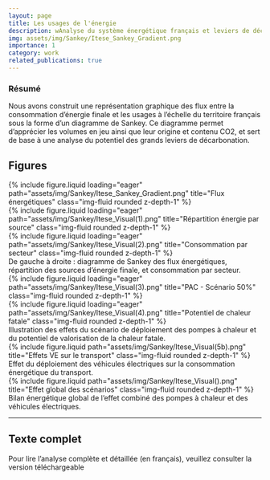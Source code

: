 ```yaml
---
layout: page
title: Les usages de l'énergie
description: wAnalyse du système énergétique français et leviers de décarbonation
img: assets/img/Sankey/Itese_Sankey_Gradient.png
importance: 1
category: work
related_publications: true
---
```


### Résumé

Nous avons construit une représentation graphique des flux entre la consommation d’énergie finale et les usages à l’échelle du territoire français sous la forme d’un diagramme de Sankey. Ce diagramme permet d’apprécier les volumes en jeu ainsi que leur origine et contenu CO2, et sert de base à une analyse du potentiel des grands leviers de décarbonation.


## Figures

<div class="row">
    <div class="col-sm mt-3 mt-md-0">
        {% include figure.liquid loading="eager" path="assets/img/Sankey/Itese_Sankey_Gradient.png" title="Flux énergétiques" class="img-fluid rounded z-depth-1" %}
    </div>
    <div class="col-sm mt-3 mt-md-0">
        {% include figure.liquid loading="eager" path="assets/img/Sankey/Itese_Visual(1).png" title="Répartition énergie par source" class="img-fluid rounded z-depth-1" %}
    </div>
    <div class="col-sm mt-3 mt-md-0">
        {% include figure.liquid loading="eager" path="assets/img/Sankey/Itese_Visual(2).png" title="Consommation par secteur" class="img-fluid rounded z-depth-1" %}
    </div>
</div>
<div class="caption">
    De gauche à droite : diagramme de Sankey des flux énergétiques, répartition des sources d’énergie finale, et consommation par secteur.
</div>

<div class="row">
    <div class="col-sm mt-3 mt-md-0">
        {% include figure.liquid loading="eager" path="assets/img/Sankey/Itese_Visual(3).png" title="PAC - Scénario 50%" class="img-fluid rounded z-depth-1" %}
    </div>
    <div class="col-sm mt-3 mt-md-0">
        {% include figure.liquid loading="eager" path="assets/img/Sankey/Itese_Visual(4).png" title="Potentiel de chaleur fatale" class="img-fluid rounded z-depth-1" %}
    </div>
</div>
<div class="caption">
    Illustration des effets du scénario de déploiement des pompes à chaleur et du potentiel de valorisation de la chaleur fatale.
</div>

<div class="row justify-content-sm-center">
    <div class="col-sm-8 mt-3 mt-md-0">
        {% include figure.liquid path="assets/img/Sankey/Itese_Visual(5b).png" title="Effets VE sur le transport" class="img-fluid rounded z-depth-1" %}
    </div>
</div>
<div class="caption">
    Effet du déploiement des véhicules électriques sur la consommation énergétique du transport.
</div>

<div class="row justify-content-sm-center">
    <div class="col-sm-8 mt-3 mt-md-0">
        {% include figure.liquid path="assets/img/Sankey/Itese_Visual().png" title="Effet global des scénarios" class="img-fluid rounded z-depth-1" %}
    </div>
</div>
<div class="caption">
    Bilan énergétique global de l’effet combiné des pompes à chaleur et des véhicules électriques.
</div>

---

## Texte complet

Pour lire l’analyse complète et détaillée (en français), veuillez consulter la version téléchargeable 